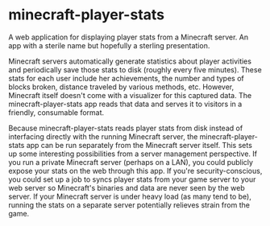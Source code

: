 minecraft-player-stats
======================

A web application for displaying player stats from a Minecraft server. An app with a sterile name but hopefully a sterling presentation.

Minecraft servers automatically generate statistics about player activities and periodically save those stats to disk (roughly every five minutes). These stats for each user include her achievements, the number and types of blocks broken, distance traveled by various methods, etc. However, Minecraft itself doesn't come with a visualizer for this captured data. The minecraft-player-stats app reads that data and serves it to visitors in a friendly, consumable format.

Because minecraft-player-stats reads player stats from disk instead of interfacing directly with the running Minecraft server, the minecraft-player-stats app can be run separately from the Minecraft server itself. This sets up some interesting possibilities from a server management perspective. If you run a private Minecraft server (perhaps on a LAN), you could publicly expose your stats on the web through this app. If you're security-conscious, you could set up a job to syncs player stats from your game server to your web server so Minecraft's binaries and data are never seen by the web server. If your Minecraft server is under heavy load (as many tend to be), running the stats on a separate server potentially relieves strain from the game.
